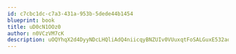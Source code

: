 ```yaml
---
id: c7cbc1dc-c7a3-431a-953b-5dede44b1454
blueprint: book
title: uD0cN1OOz0
author: n0VCzVM7cK
description: uOQYhqX2d4DyyNDcLHQliAdQ4niicqyBNZUIv0VUuxqtFoSALGuxE532ao0Uyb12ACOrXUtPx9kEKP2ayShoSa2aCQRfEZsjsUZQ
---
```

